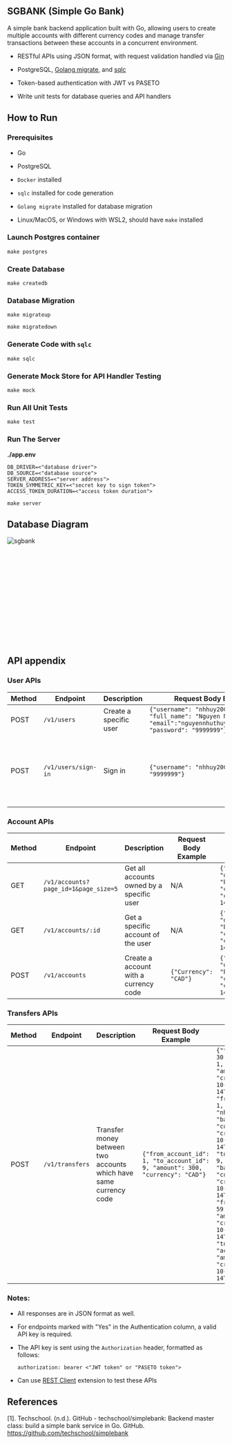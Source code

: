 ## SGBANK (Simple Go Bank)
A simple bank backend application built with Go, allowing users to create multiple accounts with different currency codes and manage transfer transactions between these accounts in a concurrent environment.

- RESTful APIs using JSON format, with request validation handled via [Gin](https://github.com/gin-gonic/gin)

- PostgreSQL, [Golang migrate](https://github.com/golang-migrate/migrate), and [sqlc](https://github.com/sqlc-dev/sqlc)

- Token-based authentication with JWT vs PASETO

- Write unit tests for database queries and API handlers

## How to Run
### Prerequisites
- Go 

- PostgreSQL

- ```Docker``` installed

- ```sqlc``` installed for code generation

- ```Golang migrate``` installed for database migration

- Linux/MacOS, or Windows with WSL2, should have ```make``` installed

### Launch Postgres container
```
make postgres
```

### Create Database
```
make createdb 
```

### Database Migration
```
make migrateup
```
```
make migratedown
```

### Generate Code with ```sqlc```
```
make sqlc
```

### Generate Mock Store for API Handler Testing
```
make mock
```

### Run All Unit Tests
```
make test
```

###  Run The Server

**./app.env**
```
DB_DRIVER=<"database driver">
DB_SOURCE=<"database source">
SERVER_ADDRESS=<"server address">
TOKEN_SYMMETRIC_KEY=<"secret key to sign token">
ACCESS_TOKEN_DURATION=<"access token duration">
```

```
make server
```

## Database Diagram
![sgbank](https://github.com/user-attachments/assets/a791039e-c755-4d30-8720-7850b3e65f32)<?xml version="1.0" standalone="no"?><svg version="1.1" xmlns="http://www.w3.org/2000/svg" width="967.5525071104554" height="436.8694316436253">

## API appendix

### User APIs

| Method | Endpoint       | Description                     | Request Body Example         | Response Body Example                                       | Authentication |
|--------|----------------|----------------------------------|----------------------|-------------------------------------------------------------|----------------|
| POST    | `/v1/users`        | Create a specific user          | `{"username": "nhhuy2002", "full_name": "Nguyen Nhut Huy", "email":"nguyennhuthuy02@gmail.com", "password": "9999999"}`         | `{"username": "nhhuy2002", "full_name": "Nguyen Nhut Huy", "email": "nguyennhuthuy02@gmail.com", "password_changed_at": "0001-01-01T00:00:00Z", "created_at": "2024-10-14T12:06:28.500453Z"}` | No             |
| POST    | `/v1/users/sign-in`   | Sign in  | `{"username": "nhhuy2002","password": "9999999"}` |  `{"access_token": "v2.local.FjXfgYue2N0OinFgH-OcSuDhwfRXJ_Y6qxXyGasAfD7ofQbmNbGIriNdX-qwKEeJ9z5dyTLToP_TVkLchQ8_gFzbul5kSAga6bW6iiIU9wusCAIa2tn09165-7an4mn1MEO4trvVyrUDjumQmIHUOslyGFWB0J-MUf0H-ekRNnXI4dWHAqhD3ExYqsQMdfbKz3VLom_8kAIIb9hbedBQ5XDocRmgwcodu-ydwepSyha_cd-rZNh2Q4H3a0Qr67ZDK43eerh8IERgkrMIZTI2ew.bnVsbA", "user": {"username": "nhhuy2002", "full_name": "Nguyen Nhut Huy", "email": "nguyennhuthuy02@gmail.com", "password_changed_at": "0001-01-01T00:00:00Z", "created_at": "2024-10-14T08:52:29.241677Z"}}`| No            |

### Account APIs

| Method | Endpoint       | Description                     | Request Body Example         | Response Body Example                                       | Authentication |
|--------|----------------|----------------------------------|----------------------|-------------------------------------------------------------|----------------|
| GET    | `/v1/accounts?page_id=1&page_size=5`        | Get all accounts owned by a specific user           | N/A                  | `{"accounts": [{"id": 1, "owner": "nhhuy2002", "balance": 0, "currency": "CAD", "created_at": "2024-10-14T12:07:56.383739Z"}]}`| Yes             |
| GET    | `/v1/accounts/:id`   | Get a specific account of the user  | N/A |  `{"account": {"id": 1, "owner": "nhhuy2002", "balance": 0, "currency": "CAD", "created_at": "2024-10-14T12:07:56.383739Z"}}` | Yes            |
| POST    | `/v1/accounts`   | Create a account with a currency code  | `{"Currency": "CAD"}` | `{"account": {"id": 1, "owner": "nhhuy2002", "balance": 0, "currency": "CAD", "created_at": "2024-10-14T12:07:56.383739Z"}}` | Yes            |

### Transfers APIs
| Method | Endpoint       | Description                     | Request Body Example         | Response Body Example                                       | Authentication |
|--------|----------------|----------------------------------|----------------------|-------------------------------------------------------------|----------------|
| POST    | `/v1/transfers`   | Transfer money between two accounts which have same currency code  | `{"from_account_id": 1, "to_account_id": 9, "amount": 300, "currency": "CAD"}` | `{"transfer": {"id": 30, "from_account_id": 1, "to_account_id": 9, "amount": 300, "created_at": "2024-10-14T12:16:45.771039Z"}, "from_account": {"id": 1, "owner": "nhhuy2002", "balance": 700, "currency": "CAD", "created_at": "2024-10-14T12:07:56.383739Z"}, "to_account": {"id": 9, "owner": "mppvlsv", "balance": 768, "currency": "CAD", "created_at": "2024-10-14T12:15:13.682382Z"}, "from_entry": {"id": 59, "account_id": 1, "amount": -300, "created_at": "2024-10-14T12:16:45.771039Z"}, "to_entry": {"id": 60, "account_id": 9, "amount": 300, "created_at": "2024-10-14T12:16:45.771039Z"}}` | Yes            |

### Notes:
- All responses are in JSON format as well.

- For endpoints marked with "Yes" in the Authentication column, a valid API key is required.

- The API key is sent using the `Authorization` header, formatted as follows: 
    ```
    authorization: bearer <"JWT token" or "PASETO token">
    ```

- Can use [REST Client](https://marketplace.visualstudio.com/items?itemName=humao.rest-client) extension to test these APIs

## References
[1]. Techschool. (n.d.). GitHub - techschool/simplebank: Backend master class: build a simple bank service in Go. GitHub. https://github.com/techschool/simplebank


